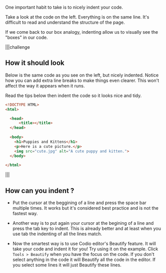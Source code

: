 One important habit to take is to nicely indent your code.

Take a look at the code on the left. Everything is on the same line. It's difficult to read and understand the structure of the page.

If we come back to our box analogy, indenting allow us to visually see the "boxes" in our code.

|||challenge
## How it should look
Below is the same code as you see on the left, but nicely indented. Notice how you can add extra line breaks to make things even clearer. This won't affect the way it appears when it runs.

Read the tips below then indent the code so it looks nice and tidy.

```html
<!DOCTYPE HTML>
<html>

  <head>
      <title></title>
  </head>
  
  <body>
    <h1>Puppies and Kittens</h1>
    <p>Here is a cute picture.</p>
    <img src="cute.jpg" alt="A cute puppy and kitten.">
  </body> 
  
</html>
```
|||

## How can you indent ?

- Put the cursor at the beggining of a line and press the space bar multiple times. It works but it's considered best practice and is not the fastest way.

- Another way is to put again your cursor at the begining of a line and press the tab key to indent. This is already better and at least when you use tab the indenting of all the lines match.

- Now the smartest way is to use Codio editor's Beautify feature. It will take your code and indent it for you!
Try using it on the example. Click `Tools > Beautify` when you have the focus on the code. If you don't select anything in the code it will Beautify all the code in the editor. If you select some lines it will just Beautify these lines.

